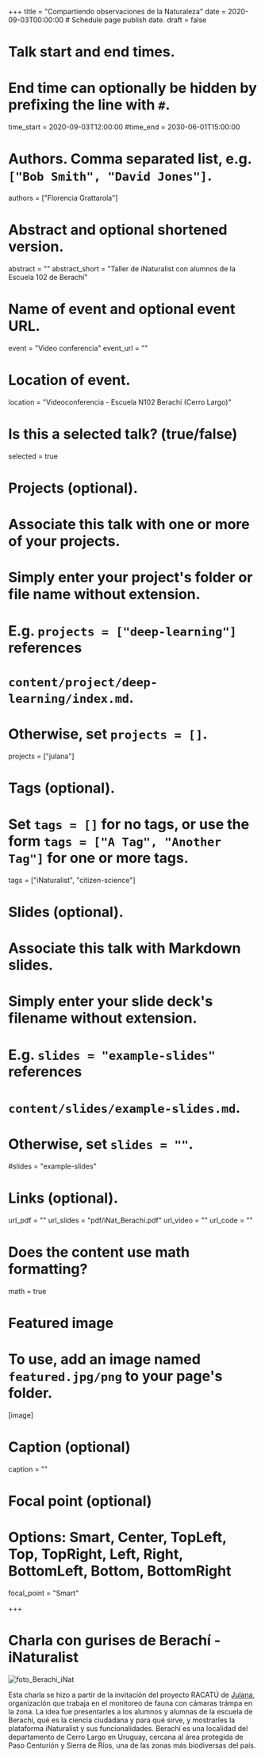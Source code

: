 +++
title = "Compartiendo observaciones de la Naturaleza"
date = 2020-09-03T00:00:00  # Schedule page publish date.
draft = false

# Talk start and end times.
#   End time can optionally be hidden by prefixing the line with `#`.
time_start = 2020-09-03T12:00:00
#time_end = 2030-06-01T15:00:00

# Authors. Comma separated list, e.g. `["Bob Smith", "David Jones"]`.
authors = ["Florencia Grattarola"]

# Abstract and optional shortened version.
abstract = ""
abstract_short = "Taller de iNaturalist con alumnos de la Escuela 102 de Berachí"

# Name of event and optional event URL.
event = "Video conferencia"
event_url = ""

# Location of event.
location = "Videoconferencia - Escuela N102 Berachí (Cerro Largo)"

# Is this a selected talk? (true/false)
selected = true

# Projects (optional).
#   Associate this talk with one or more of your projects.
#   Simply enter your project's folder or file name without extension.
#   E.g. `projects = ["deep-learning"]` references 
#   `content/project/deep-learning/index.md`.
#   Otherwise, set `projects = []`.
projects = ["julana"]

# Tags (optional).
#   Set `tags = []` for no tags, or use the form `tags = ["A Tag", "Another Tag"]` for one or more tags.
tags = ["iNaturalist", "citizen-science"]

# Slides (optional).
#   Associate this talk with Markdown slides.
#   Simply enter your slide deck's filename without extension.
#   E.g. `slides = "example-slides"` references 
#   `content/slides/example-slides.md`.
#   Otherwise, set `slides = ""`.
#slides = "example-slides"

# Links (optional).
url_pdf = ""
url_slides = "pdf/iNat_Berachi.pdf"
url_video = ""
url_code = ""

# Does the content use math formatting?
math = true

# Featured image
# To use, add an image named `featured.jpg/png` to your page's folder. 
[image]
  # Caption (optional)
  caption = ""

  # Focal point (optional)
  # Options: Smart, Center, TopLeft, Top, TopRight, Left, Right, BottomLeft, Bottom, BottomRight
  focal_point = "Smart"
  
+++

# Charla con gurises de Berachí - iNaturalist

![foto_Berachi_iNat](https://pbs.twimg.com/media/EhFlgSHXsAEtNVB?format=jpg&name=large)

Esta charla se hizo a partir de la invitación del proyecto RACATÚ de [Julana](julana.org), organización que trabaja en el monitoreo de fauna con cámaras trámpa en la zona. La idea fue presentarles a los alumnos y alumnas de la escuela de Berachí, qué es la ciencia ciudadana y para qué sirve, y mostrarles la plataforma iNaturalist y sus funcionalidades. Berachí es una localidad del departamento de Cerro Largo en Uruguay, cercana al área protegida de Paso Centurión y Sierra de Ríos, una de las zonas más biodiversas del país.



